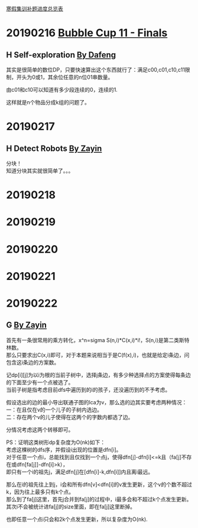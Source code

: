 
[寒假集训补题进度总览表](https://github.com/Dafenghh/Training_Summary/blob/master/2019%E5%AF%92%E5%81%87%E9%9B%86%E8%AE%AD%E8%A1%A5%E9%A2%98%E8%BF%9B%E5%BA%A6%E6%80%BB%E8%A7%88%E8%A1%A8.md)

# 20190216 [Bubble Cup 11 - Finals](https://cn.vjudge.net/contest/283465)

## H Self-exploration [By Dafeng](https://github.com/Dafenghh/Training_Summary/blob/master/code/20190216/H_dafeng.cpp)

其实是很简单的数位DP，只要快速算出这个东西就行了：满足c00,c01,c10,c11限制，开头为0或1，其余位任意的n位01串数量。

由c01和c10可以知道有多少段连续的0，连续的1. 

这样就是n个物品分成k组的问题了。



# 20190217

## H Detect Robots [By Zayin](https://github.com/Dafenghh/Training_Summary/blob/master/code/20190217/H_Zayin.cpp)
  分块！  
  知道分块其实就很简单了。。。  



# 20190218

# 20190219

# 20190220

# 20190221

# 20190222

## G [By Zayin](https://github.com/Dafenghh/Training_Summary/blob/master/code/20190222/G_Zayin.cpp)
  首先有一条很常用的乘方转化，x^n=sigma S(n,i)*C(x,i)*i!，S(n,i)是第二类斯特林数。  
  那么只要求出C(x,i)即可，对于本题来说相当于是C(f(x),i)，也就是给定i条边，问包含这i条边的方案数。  
    
  记dp[i][j]为以i为根的当前子树中，选择j条边，有多少种选择点的方案使得每条边的下面至少有一个点被选了。  
  当前子树是指考虑目前dfs中遍历到的i的孩子，还没遍历到的不予考虑。  
    
  假设选出的边的最小导出联通子图的lca为v，那么选的边其实要考虑两种情况：  
  一：在且仅在v的一个儿子的子树内选边。  
  二：存在两个v的儿子使得在这两个的字数内都选了边。  
    
  分情况考虑这两个转移即可。  
  
  PS：证明这类树形dp复杂度为O(nk)如下：  
  考虑这棵树的dfs序，并假设i出现的位置是dfn[i]。  
  对于任意一个点i，总能找到且仅找到一个点j，使得dfn[j]-dfn[i]<=k且（fa[j]不存在或dfn[fa[j]]-dfn[i]>k），  
  即只有一个i的祖先j，满足dfn[j]在[dfn[i]-k,dfn[i]]内且离i最远。  
  
  那么在i的祖先往上到j，i会和所有dfn[v]<dfn[i]的v发生更新，这个v的个数不超过k，因为往上最多只有k个点。  
  那么到了fa[j]这里，首先j合并到fa[j]的过程中，i最多会和不超过k个点发生更新。  
  其次i不会被统计进fa[j]的size里面，即在fa[j]这里断掉。  
     
  也即任意一个点i只会和2k个点发生更新，所以复杂度为O(nk).
  
